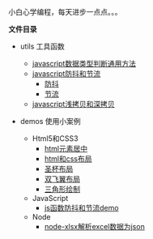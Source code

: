 <!--
 * @Date: 2021-07-16 11:24:37
 * @LastEditors: zhangwen
 * @LastEditTime: 2021-09-06 13:24:12
 * @FilePath: /DayCode/README.md
-->
小白心学编程，每天进步一点点。。。

**文件目录**
- utils 工具函数
    - [javascript数据类型判断通用方法](https://github.com/zhangwen0424/DayCode/blob/master/utils/getDataType.js)
    - [javascript防抖和节流](https://github.com/zhangwen0424/DayCode/blob/master/demos/js/js函数防抖和节流.html)
        - [防抖](https://github.com/zhangwen0424/DayCode/blob/master/utils/debounce.js)
        - [节流](https://github.com/zhangwen0424/DayCode/blob/master/utils/throttle.js)
    - [javascript浅拷贝和深拷贝](https://github.com/zhangwen0424/DayCode/blob/master/utils/clone.js)

- demos 使用小案例
    - Html5和CSS3
        - [html元素居中](https://github.com/zhangwen0424/DayCode/blob/master/demos/html和css/居中元素.html)
        - [html和css布局](https://github.com/zhangwen0424/DayCode/blob/master/demos/html和css/html和css布局)
        - [圣杯布局](https://github.com/zhangwen0424/DayCode/blob/master/demos/html和css/html和css布局/圣杯布局.html)
        - [双飞翼布局](https://github.com/zhangwen0424/DayCode/blob/master/demos/html和css/html和css布局/双飞翼布局.html)
        - [三角形绘制](https://github.com/zhangwen0424/DayCode/blob/master/demos/html和css/三角形绘制.html)
    - JavaScript
        - [js函数防抖和节流demo](https://github.com/zhangwen0424/DayCode/blob/master/demos/js/js函数防抖和节流.html)
    - Node
        - [node-xlsx解析excel数据为json](https://github.com/zhangwen0424/DayCode/blob/master/demos/handleExcel/README.md)
